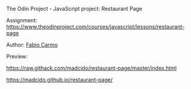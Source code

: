 The Odin Project - JavaScript project: Restaurant Page

Assignment: https://www.theodinproject.com/courses/javascript/lessons/restaurant-page

Author: <a href="https://github.com/madcido">Fabio Carmo</a>

Preview: 

https://raw.githack.com/madcido/restaurant-page/master/index.html

https://madcido.github.io/restaurant-page/
